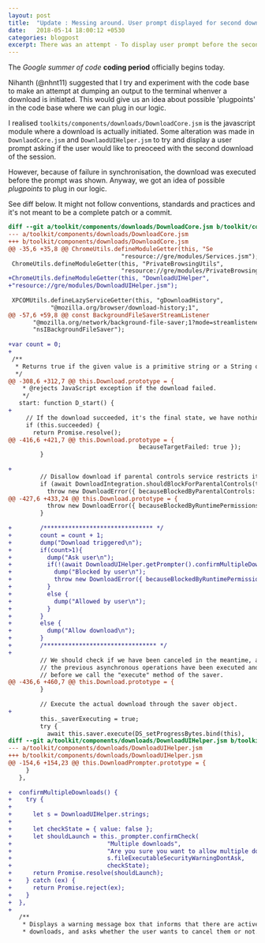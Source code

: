```yaml
---
layout: post
title:  "Update : Messing around. User prompt displayed for second download"
date:   2018-05-14 18:00:12 +0530
categories: blogpost
excerpt: There was an attempt - To display user prompt before the second download of the session
---
```


The *Google summer of code* **coding period** officially begins today.

Nihanth (@nhnt11) suggested that I try and experiment with the code base to make an attempt at dumping an output to the terminal whenver a download is initiated. This would give us an idea about possible 'plugpoints' in the code base where we can plug in our logic.

I realised `toolkits/components/downloads/DownloadCore.jsm` is the javascript module where a download is actually initiated. Some alteration was made in `DownlaodCore.jsm` and `DownlaodUIHelper.jsm` to try and display a user prompt asking if the user would like to preoceed with the second download of the session.

However, because of failure in synchronisation, the download was executed before the prompt was shown. Anyway, we got an idea of possible *plugpoints* to plug in our logic.

See diff below. It might not follow conventions, standards and practices and it's not meant to be a complete patch or a commit.

``` diff
diff --git a/toolkit/components/downloads/DownloadCore.jsm b/toolkit/components/downloads/DownloadCore.jsm
--- a/toolkit/components/downloads/DownloadCore.jsm
+++ b/toolkit/components/downloads/DownloadCore.jsm
@@ -35,6 +35,8 @@ ChromeUtils.defineModuleGetter(this, "Se
                                "resource://gre/modules/Services.jsm");
 ChromeUtils.defineModuleGetter(this, "PrivateBrowsingUtils",
                                "resource://gre/modules/PrivateBrowsingUtils.jsm");
+ChromeUtils.defineModuleGetter(this, "DownloadUIHelper",
+"resource://gre/modules/DownloadUIHelper.jsm");
 
 XPCOMUtils.defineLazyServiceGetter(this, "gDownloadHistory",
            "@mozilla.org/browser/download-history;1",
@@ -57,6 +59,8 @@ const BackgroundFileSaverStreamListener
       "@mozilla.org/network/background-file-saver;1?mode=streamlistener",
       "nsIBackgroundFileSaver");
 
+var count = 0;
+
 /**
  * Returns true if the given value is a primitive string or a String object.
  */
@@ -308,6 +312,7 @@ this.Download.prototype = {
    * @rejects JavaScript exception if the download failed.
    */
   start: function D_start() {
+   
     // If the download succeeded, it's the final state, we have nothing to do.
     if (this.succeeded) {
       return Promise.resolve();
@@ -416,6 +421,7 @@ this.Download.prototype = {
                                     becauseTargetFailed: true });
         }
 
+
         // Disallow download if parental controls service restricts it.
         if (await DownloadIntegration.shouldBlockForParentalControls(this)) {
           throw new DownloadError({ becauseBlockedByParentalControls: true });
@@ -427,6 +433,24 @@ this.Download.prototype = {
           throw new DownloadError({ becauseBlockedByRuntimePermissions: true });
         }
 
+        /******************************* */
+        count = count + 1;
+        dump("Download triggered\n");
+        if(count>1){
+          dump("Ask user\n");
+          if(!(await DownloadUIHelper.getPrompter().confirmMultipleDownloads())){
+            dump("Blocked by user\n");
+            throw new DownloadError({ becauseBlockedByRuntimePermissions: true });         
+          }
+          else {
+            dump("Allowed by user\n");
+          }
+        }
+        else {
+          dump("Allow download\n");
+        }
+        /******************************** */
+
         // We should check if we have been canceled in the meantime, after all
         // the previous asynchronous operations have been executed and just
         // before we call the "execute" method of the saver.
@@ -436,6 +460,7 @@ this.Download.prototype = {
         }
 
         // Execute the actual download through the saver object.
+
         this._saverExecuting = true;
         try {
           await this.saver.execute(DS_setProgressBytes.bind(this),
diff --git a/toolkit/components/downloads/DownloadUIHelper.jsm b/toolkit/components/downloads/DownloadUIHelper.jsm
--- a/toolkit/components/downloads/DownloadUIHelper.jsm
+++ b/toolkit/components/downloads/DownloadUIHelper.jsm
@@ -154,6 +154,23 @@ this.DownloadPrompter.prototype = {
     }
   },
 
+  confirmMultipleDownloads() {
+    try {
+ 
+      let s = DownloadUIHelper.strings;
+   
+      let checkState = { value: false };
+      let shouldLaunch = this._prompter.confirmCheck(
+                           "Multiple downloads",
+                           "Are you sure you want to allow multiple downloads?",
+                           s.fileExecutableSecurityWarningDontAsk,
+                           checkState);
+      return Promise.resolve(shouldLaunch);
+    } catch (ex) {
+      return Promise.reject(ex);
+    }
+  },
+
   /**
    * Displays a warning message box that informs that there are active
    * downloads, and asks whether the user wants to cancel them or not.
```
